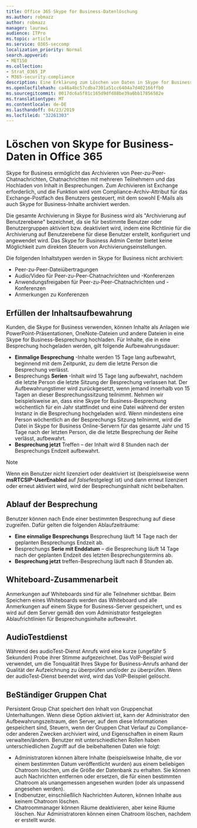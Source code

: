 ```yaml
---
title: Office 365 Skype for Business-Datenlöschung
ms.author: robmazz
author: robmazz
manager: laurawi
audience: ITPro
ms.topic: article
ms.service: O365-seccomp
localization_priority: Normal
search.appverid:
- MET150
ms.collection:
- Strat_O365_IP
- M365-security-compliance
description: Eine Erklärung zum Löschen von Daten in Skype for Business.
ms.openlocfilehash: ca48a4bc57cdba7301a51cc6404a7d402166ffb0
ms.sourcegitcommit: 0017dc6a5f81c165d9dfd88be39a6bb17856582e
ms.translationtype: MT
ms.contentlocale: de-DE
ms.lasthandoff: 04/23/2019
ms.locfileid: "32261303"
---
```

# <a name="skype-for-business-data-deletion-in-office-365"></a>Löschen von Skype for Business-Daten in Office 365

Skype for Business ermöglicht das Archivieren von Peer-zu-Peer-Chatnachrichten, Chatnachrichten mit mehreren Teilnehmern und das Hochladen von Inhalt in Besprechungen. Zum Archivieren ist Exchange erforderlich, und die Funktion wird vom Compliance-Archiv-Attribut für das Exchange-Postfach des Benutzers gesteuert, mit dem sowohl E-Mails als auch Skype for Business-Inhalte archiviert werden.

Die gesamte Archivierung in Skype for Business wird als "Archivierung auf Benutzerebene" bezeichnet, da sie für bestimmte Benutzer oder Benutzergruppen aktiviert bzw. deaktiviert wird, indem eine Richtlinie für die Archivierung auf Benutzerebene für diese Benutzer erstellt, konfiguriert und angewendet wird. Das Skype for Business Admin Center bietet keine Möglichkeit zum direkten Steuern von Archivierungseinstellungen.

Die folgenden Inhaltstypen werden in Skype for Business nicht archiviert: 
- Peer-zu-Peer-Dateiübertragungen
- Audio/Video für Peer-zu-Peer-Chatnachrichten und -Konferenzen
- Anwendungsfreigaben für Peer-zu-Peer-Chatnachrichten und -Konferenzen
- Anmerkungen zu Konferenzen 

## <a name="meeting-content-retention"></a>Erfüllen der Inhaltsaufbewahrung
Kunden, die Skype for Business verwenden, können Inhalte als Anlagen wie PowerPoint-Präsentationen, OneNote-Dateien und andere Dateien in eine Skype for Business-Besprechung hochladen. Für Inhalte, die in eine Besprechung hochgeladen werden, gilt folgende Aufbewahrungsdauer:
- **Einmalige Besprechung** -Inhalte werden 15 Tage lang aufbewahrt, beginnend mit dem Zeitpunkt, zu dem die letzte Person die Besprechung verlässt.
- Besprechungs **Serien** -Inhalt wird 15 Tage lang aufbewahrt, nachdem die letzte Person die letzte Sitzung der Besprechung verlassen hat. Der Aufbewahrungstimer wird zurückgesetzt, wenn jemand innerhalb von 15 Tagen an dieser Besprechungssitzung teilnimmt. Nehmen wir beispielsweise an, dass eine Skype for Business-Besprechung wöchentlich für ein Jahr stattfindet und eine Datei während der ersten Instanz in die Besprechung hochgeladen wird. Wenn mindestens eine Person wöchentlich an der Besprechungs Sitzung teilnimmt, wird die Datei in Skype for Business Online-Servern für das gesamte Jahr und 15 Tage nach der letzten Person, die die letzte Besprechung der Reihe verlässt, aufbewahrt.
- **Besprechung jetzt** Treffen – der Inhalt wird 8 Stunden nach der Besprechungs Endzeit aufbewahrt.

> [!NOTE]
> Wenn ein Benutzer nicht lizenziert oder deaktiviert ist (beispielsweise wenn **msRTCSIP-UserEnabled** auf *false*festgelegt ist) und dann erneut lizenziert oder erneut aktiviert wird, wird der Besprechungsinhalt nicht beibehalten.

## <a name="meeting-expiration"></a>Ablauf der Besprechung
Benutzer können nach Ende einer bestimmten Besprechung auf diese zugreifen. Dafür gelten die folgenden Ablaufzeiträume:
- **Eine einmalige Besprechungs** Besprechung läuft 14 Tage nach der geplanten Besprechungs Endzeit ab.
- Besprechungs **Serie mit Enddatum** – die Besprechung läuft 14 Tage nach der geplanten Endzeit des letzten Besprechungstermins ab.
- **Besprechung jetzt** treffen-Besprechung läuft nach 8 Stunden ab.

## <a name="whiteboard-collaboration"></a>Whiteboard-Zusammenarbeit
Anmerkungen auf Whiteboards sind für alle Teilnehmer sichtbar. Beim Speichern eines Whiteboards werden das Whiteboard und alle Anmerkungen auf einem Skype for Business-Server gespeichert, und es wird auf dem Server gemäß den vom Administrator festgelegten Ablaufrichtlinien für Besprechungsinhalte aufbewahrt.

## <a name="audio-test-service"></a>AudioTestdienst
Während des audioTest-Dienst Anrufs wird eine kurze (ungefähr 5 Sekunden) Probe ihrer Stimme aufgezeichnet. Das VoIP-Beispiel wird verwendet, um die Tonqualität Ihres Skype for Business-Anrufs anhand der Qualität der Aufzeichnung zu überprüfen und/oder zu überprüfen. Wenn der audioTest-Dienst beendet wird, wird das VoIP-Beispiel gelöscht.

## <a name="persistent-group-chat"></a>BeStändiger Gruppen Chat
Persistent Group Chat speichert den Inhalt von Gruppenchat Unterhaltungen. Wenn diese Option aktiviert ist, kann der Administrator den Aufbewahrungszeitraum, den Server, auf dem diese Informationen gespeichert sind, Steuern, wenn der Gruppen Chat Verlauf zu Compliance-oder anderen Zwecken archiviert wird, und Eigenschaften in einem Raum verwalten/ändern. Benutzer mit unterschiedlichen Rollen haben unterschiedlichen Zugriff auf die beibehaltenen Daten wie folgt:
- Administratoren können ältere Inhalte (beispielsweise Inhalte, die vor einem bestimmten Datum veröffentlicht wurden) aus einem beliebigen Chatroom löschen, um die Größe der Datenbank zu erhalten. Sie können auch Nachrichten entfernen oder ersetzen, die für einen bestimmten Chatroom als unangemessen angesehen wurden (oder als unpassend angesehen werden).
- Endbenutzer, einschließlich Nachrichten Autoren, können Inhalte aus keinem Chatroom löschen.
- Chatroommanager können Räume deaktivieren, aber keine Räume löschen. Nur Administratoren können einen Chatroom löschen, nachdem er erstellt wurde.